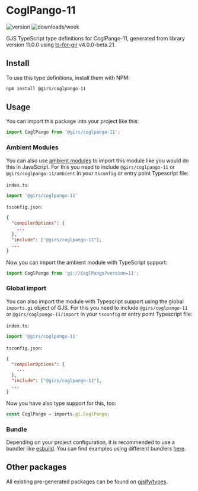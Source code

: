 
# CoglPango-11

![version](https://img.shields.io/npm/v/@girs/coglpango-11)
![downloads/week](https://img.shields.io/npm/dw/@girs/coglpango-11)


GJS TypeScript type definitions for CoglPango-11, generated from library version 11.0.0 using [ts-for-gir](https://github.com/gjsify/ts-for-gir) v4.0.0-beta.21.


## Install

To use this type definitions, install them with NPM:
```bash
npm install @girs/coglpango-11
```

## Usage

You can import this package into your project like this:
```ts
import CoglPango from '@girs/coglpango-11';
```

### Ambient Modules

You can also use [ambient modules](https://github.com/gjsify/ts-for-gir/tree/main/packages/cli#ambient-modules) to import this module like you would do this in JavaScript.
For this you need to include `@girs/coglpango-11` or `@girs/coglpango-11/ambient` in your `tsconfig` or entry point Typescript file:

`index.ts`:
```ts
import '@girs/coglpango-11'
```

`tsconfig.json`:
```json
{
  "compilerOptions": {
    ...
  },
  "include": ["@girs/coglpango-11"],
  ...
}
```

Now you can import the ambient module with TypeScript support: 

```ts
import CoglPango from 'gi://CoglPango?version=11';
```

### Global import

You can also import the module with Typescript support using the global `imports.gi` object of GJS.
For this you need to include `@girs/coglpango-11` or `@girs/coglpango-11/import` in your `tsconfig` or entry point Typescript file:

`index.ts`:
```ts
import '@girs/coglpango-11'
```

`tsconfig.json`:
```json
{
  "compilerOptions": {
    ...
  },
  "include": ["@girs/coglpango-11"],
  ...
}
```

Now you have also type support for this, too:

```ts
const CoglPango = imports.gi.CoglPango;
```

### Bundle

Depending on your project configuration, it is recommended to use a bundler like [esbuild](https://esbuild.github.io/). You can find examples using different bundlers [here](https://github.com/gjsify/ts-for-gir/tree/main/examples).

## Other packages

All existing pre-generated packages can be found on [gjsify/types](https://github.com/gjsify/types).

